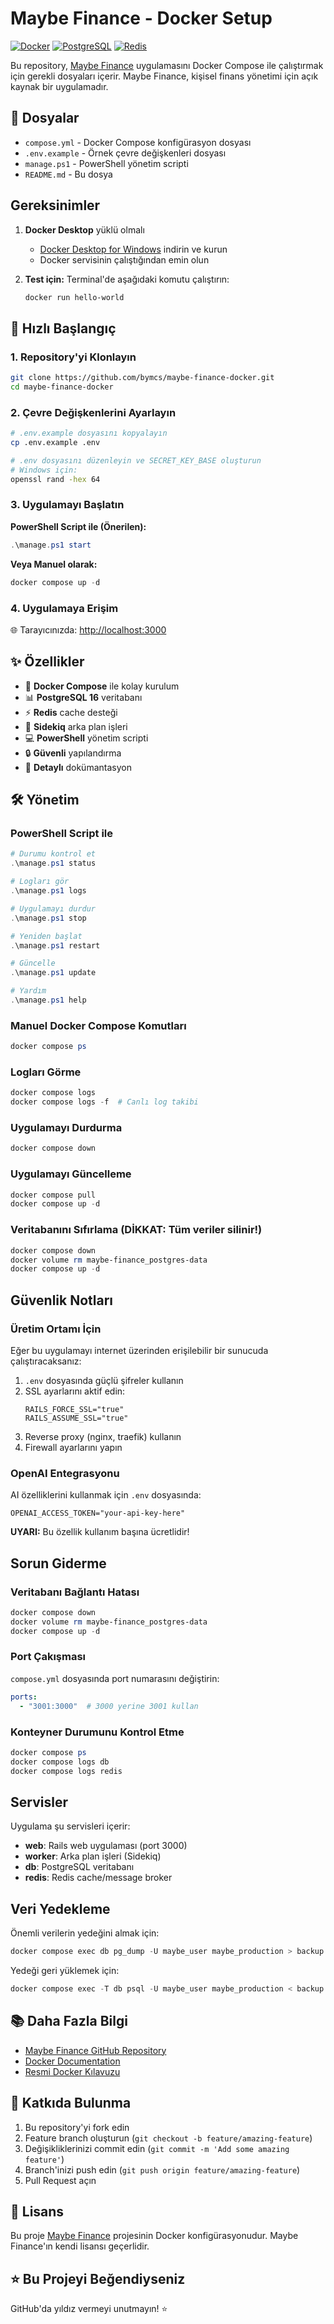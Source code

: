 # Maybe Finance - Docker Setup

[![Docker](https://img.shields.io/badge/Docker-Ready-blue?logo=docker)](https://www.docker.com/)
[![PostgreSQL](https://img.shields.io/badge/PostgreSQL-16-336791?logo=postgresql)](https://www.postgresql.org/)
[![Redis](https://img.shields.io/badge/Redis-Latest-dc382d?logo=redis)](https://redis.io/)

Bu repository, [Maybe Finance](https://github.com/maybe-finance/maybe) uygulamasını Docker Compose ile çalıştırmak için gerekli dosyaları içerir. Maybe Finance, kişisel finans yönetimi için açık kaynak bir uygulamadır.

## 📁 Dosyalar

- `compose.yml` - Docker Compose konfigürasyon dosyası
- `.env.example` - Örnek çevre değişkenleri dosyası
- `manage.ps1` - PowerShell yönetim scripti
- `README.md` - Bu dosya

## Gereksinimler

1. **Docker Desktop** yüklü olmalı
   - [Docker Desktop for Windows](https://docs.docker.com/desktop/install/windows-install/) indirin ve kurun
   - Docker servisinin çalıştığından emin olun

2. **Test için:** Terminal'de aşağıdaki komutu çalıştırın:
   ```powershell
   docker run hello-world
   ```

## 🚀 Hızlı Başlangıç

### 1. Repository'yi Klonlayın
```bash
git clone https://github.com/bymcs/maybe-finance-docker.git
cd maybe-finance-docker
```

### 2. Çevre Değişkenlerini Ayarlayın
```bash
# .env.example dosyasını kopyalayın
cp .env.example .env

# .env dosyasını düzenleyin ve SECRET_KEY_BASE oluşturun
# Windows için:
openssl rand -hex 64
```

### 3. Uygulamayı Başlatın

**PowerShell Script ile (Önerilen):**
```powershell
.\manage.ps1 start
```

**Veya Manuel olarak:**
```powershell
docker compose up -d
```

### 4. Uygulamaya Erişim

🌐 Tarayıcınızda: [http://localhost:3000](http://localhost:3000)

## ✨ Özellikler

- 🐳 **Docker Compose** ile kolay kurulum
- 📊 **PostgreSQL 16** veritabanı
- ⚡ **Redis** cache desteği
- 🔄 **Sidekiq** arka plan işleri
- 💻 **PowerShell** yönetim scripti
- 🔒 **Güvenli** yapılandırma
- 📝 **Detaylı** dokümantasyon

## 🛠️ Yönetim

### PowerShell Script ile
```powershell
# Durumu kontrol et
.\manage.ps1 status

# Logları gör
.\manage.ps1 logs

# Uygulamayı durdur
.\manage.ps1 stop

# Yeniden başlat
.\manage.ps1 restart

# Güncelle
.\manage.ps1 update

# Yardım
.\manage.ps1 help
```

### Manuel Docker Compose Komutları
```powershell
docker compose ps
```

### Logları Görme
```powershell
docker compose logs
docker compose logs -f  # Canlı log takibi
```

### Uygulamayı Durdurma
```powershell
docker compose down
```

### Uygulamayı Güncelleme
```powershell
docker compose pull
docker compose up -d
```

### Veritabanını Sıfırlama (DİKKAT: Tüm veriler silinir!)
```powershell
docker compose down
docker volume rm maybe-finance_postgres-data
docker compose up -d
```

## Güvenlik Notları

### Üretim Ortamı İçin

Eğer bu uygulamayı internet üzerinden erişilebilir bir sunucuda çalıştıracaksanız:

1. `.env` dosyasında güçlü şifreler kullanın
2. SSL ayarlarını aktif edin:
   ```
   RAILS_FORCE_SSL="true"
   RAILS_ASSUME_SSL="true"
   ```
3. Reverse proxy (nginx, traefik) kullanın
4. Firewall ayarlarını yapın

### OpenAI Entegrasyonu

AI özelliklerini kullanmak için `.env` dosyasında:
```
OPENAI_ACCESS_TOKEN="your-api-key-here"
```

**UYARI:** Bu özellik kullanım başına ücretlidir!

## Sorun Giderme

### Veritabanı Bağlantı Hatası
```powershell
docker compose down
docker volume rm maybe-finance_postgres-data
docker compose up -d
```

### Port Çakışması
`compose.yml` dosyasında port numarasını değiştirin:
```yaml
ports:
  - "3001:3000"  # 3000 yerine 3001 kullan
```

### Konteyner Durumunu Kontrol Etme
```powershell
docker compose ps
docker compose logs db
docker compose logs redis
```

## Servisler

Uygulama şu servisleri içerir:

- **web**: Rails web uygulaması (port 3000)
- **worker**: Arka plan işleri (Sidekiq)
- **db**: PostgreSQL veritabanı
- **redis**: Redis cache/message broker

## Veri Yedekleme

Önemli verilerin yedeğini almak için:
```powershell
docker compose exec db pg_dump -U maybe_user maybe_production > backup.sql
```

Yedeği geri yüklemek için:
```powershell
docker compose exec -T db psql -U maybe_user maybe_production < backup.sql
```

## 📚 Daha Fazla Bilgi

- [Maybe Finance GitHub Repository](https://github.com/maybe-finance/maybe)
- [Docker Documentation](https://docs.docker.com/)
- [Resmi Docker Kılavuzu](https://github.com/maybe-finance/maybe/blob/main/docs/hosting/docker.md)

## 🤝 Katkıda Bulunma

1. Bu repository'yi fork edin
2. Feature branch oluşturun (`git checkout -b feature/amazing-feature`)
3. Değişikliklerinizi commit edin (`git commit -m 'Add some amazing feature'`)
4. Branch'inizi push edin (`git push origin feature/amazing-feature`)
5. Pull Request açın

## 📄 Lisans

Bu proje [Maybe Finance](https://github.com/maybe-finance/maybe) projesinin Docker konfigürasyonudur. Maybe Finance'ın kendi lisansı geçerlidir.

## ⭐ Bu Projeyi Beğendiyseniz

GitHub'da yıldız vermeyi unutmayın! ⭐
